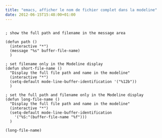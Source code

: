 ```yaml
---
title: "emacs, afficher le nom de fichier complet dans la modeline"
date: 2012-06-15T15:48:00+01:00
---
```

<pre>
<code>
; show the full path and filename in the message area

(defun path ()
  (interactive "*")
  (message "%s" buffer-file-name)
  )

; set filename only in the Modeline display
(defun short-file-name ()
  "Display the full file path and name in the modeline"
  (interactive "*")
  (setq-default mode-line-buffer-identification '("%12b"))
  )

; set the full path and filename only in the Modeline display
(defun long-file-name ()
  "Display the full file path and name in the modeline"
  (interactive "*")
  (setq-default mode-line-buffer-identification
    '("%S:"(buffer-file-name "%f")))
  )

(long-file-name)
</code>
</pre>
